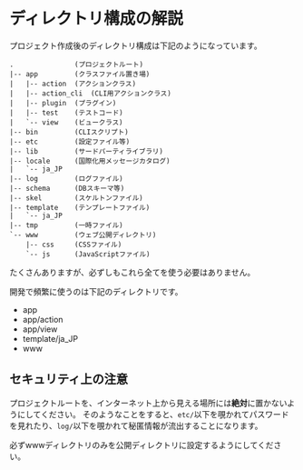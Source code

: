 
# ディレクトリ構成の解説

プロジェクト作成後のディレクトリ構成は下記のようになっています。

```
.               (プロジェクトルート)
|-- app         (クラスファイル置き場)
|   |-- action  (アクションクラス)
|   |-- action_cli  (CLI用アクションクラス)
|   |-- plugin  (プラグイン)
|   |-- test    (テストコード)
|   `-- view    (ビュークラス)
|-- bin         (CLIスクリプト)
|-- etc         (設定ファイル等)
|-- lib         (サードパーティライブラリ)
|-- locale      (国際化用メッセージカタログ)
|   `-- ja_JP
|-- log         (ログファイル)
|-- schema      (DBスキーマ等)
|-- skel        (スケルトンファイル)
|-- template    (テンプレートファイル)
|   `-- ja_JP   
|-- tmp         (一時ファイル)
`-- www         (ウェブ公開ディレクトリ)
    |-- css     (CSSファイル)
    `-- js      (JavaScriptファイル)
```

たくさんありますが、必ずしもこれら全てを使う必要はありません。

開発で頻繁に使うのは下記のディレクトリです。

* app
* app/action
* app/view
* template/ja_JP
* www

## セキュリティ上の注意

プロジェクトルートを、インターネット上から見える場所には**絶対**に置かないようにしてください。
そのようなことをすると、`etc/`以下を覗かれてパスワードを見れたり、`log/`以下を覗かれて秘匿情報が流出することになります。

必ずwwwディレクトリのみを公開ディレクトリに設定するようにしてください。
